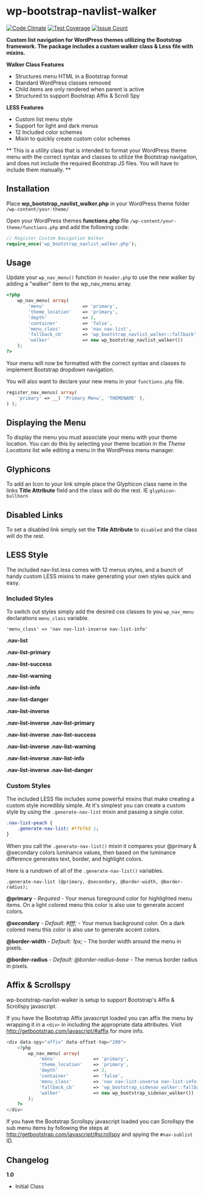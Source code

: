 # wp-bootstrap-navlist-walker

[![Code Climate](https://codeclimate.com/github/wp-bootstrap/wp-bootstrap-navlist-walker/badges/gpa.svg)](https://codeclimate.com/github/wp-bootstrap/wp-bootstrap-navlist-walker)
[![Test Coverage](https://codeclimate.com/github/wp-bootstrap/wp-bootstrap-navlist-walker/badges/coverage.svg)](https://codeclimate.com/github/wp-bootstrap/wp-bootstrap-navlist-walker/coverage)
[![Issue Count](https://codeclimate.com/github/wp-bootstrap/wp-bootstrap-navlist-walker/badges/issue_count.svg)](https://codeclimate.com/github/wp-bootstrap/wp-bootstrap-navlist-walker)

**Custom list navigation for WordPress themes utilizing the Bootstrap framework. The package includes a custom walker class & Less file with mixins.**


**Walker Class Features**
+ Structures menu HTML in a Bootstrap format
+ Standard WordPress classes removed
+ Child items are only rendered when parent is active
+ Structured to support  Bootstrap Affix & Scroll Spy

**LESS Features**
+ Custom list menu style
+ Support for light and dark menus
+ 12 Included color schemes
+ Mixin to quickly create custom color schemes

** This is a utility class that is intended to format your WordPress theme menu with the correct syntax and classes to utilize the Bootstrap navigation, and does not include the required Bootstrap JS files. You will have to include them manually. **

## Installation

Place **wp_bootstrap_navlist_walker.php** in your WordPress theme folder `/wp-content/your-theme/`

Open your WordPress themes **functions.php** file  `/wp-content/your-theme/functions.php` and add the following code:

```php
// Register Custom Navigation Walker
require_once('wp_bootstrap_navlist_walker.php');
```

## Usage

Update your `wp_nav_menu()` function in `header.php` to use the new walker by adding a "walker" item to the wp_nav_menu array.

```php
<?php
	wp_nav_menu( array(
		'menu'              => 'primary',
		'theme_location'    => 'primary',
		'depth'             => 2,
		'container'         => 'false',
		'menu_class'        => 'nav nav-list',
		'fallback_cb'       => 'wp_bootstrap_navlist_walker::fallback',
		'walker'			=> new wp_bootstrap_navlist_walker())
	);
?>
```

Your menu will now be formatted with the correct syntax and classes to implement Bootstrap dropdown navigation. 

You will also want to declare your new menu in your `functions.php` file.

```php
register_nav_menus( array(
	'primary' => __( 'Primary Menu', 'THEMENAME' ),
) );
```

## Displaying the Menu 

To display the menu you must associate your menu with your theme location. You can do this by selecting your theme location in the *Theme Locations* list wile editing a menu in the WordPress menu manager.

## Glyphicons

To add an Icon to your link simple place the Glyphicon class name in the links **Title Attribute** field and the class will do the rest. IE `glyphicon-bullhorn`


## Disabled Links

To set a disabled link simply set the **Title Attribute** to `disabled` and the class will do the rest. 


## LESS Style

The included nav-list.less comes with 12 menus styles, and a bunch of handy custom LESS mixins to make generating your own styles quick and easy. 

### Included Styles

To switch out styles simply add the desired css classes to you `wp_nav_menu` declarations `menu_class` variable.

`'menu_class' => 'nav nav-list-inverse nav-list-info'`

**.nav-list**    


**.nav-list-primary**    


**.nav-list-success**    


**.nav-list-warning**    


**.nav-list-info**    


**.nav-list-danger**    


**.nav-list-inverse**    


**.nav-list-inverse .nav-list-primary**    


**.nav-list-inverse .nav-list-success**    

**.nav-list-inverse .nav-list-warning**    

**.nav-list-inverse .nav-list-info**    

**.nav-list-inverse .nav-list-danger**    

### Custom Styles

The included LESS file includes some powerful mixins that make creating a custom style incredibly simple. At it's simplest you can create a custom style by using the `.generate-nav-list` mixin and passing a single color.

```css
.nav-list-peach {
	.generate-nav-list( #ffbf6d );
}
```
When you call the `.generate-nav-list()` mixin it compares your @primary & @secondary colors luminance values, then based on the luminance difference generates text, border, and highlight colors.

Here is a rundown of all of the `.generate-nav-list()` variables. 

`.generate-nav-list (@primary, @secondary, @border-width, @border-radius);`

**@primary** - *Required* - Your menus foreground color for highlighted menu items. On a light colored menu this color is also use to generate accent colors. 

**@secondary** - *Default: #fff;* - Your menus background color. On a dark colored menu this color is also use to generate accent colors.

**@border-width** - *Default: 1px;* - The border width around the menu in pixels.

**@border-radius** - *Default: @border-radius-base* - The menus border radius in pixels.


## Affix & Scrollspy

wp-bootstrap-navlist-walker is setup to support Bootstrap's Affix & Scrollspy javascript. 

If you have the Bootstrap Affix javascript loaded you can affix the menu by wrapping it in a `<div>` in including the appropriate data attributes. Visit http://getbootstrap.com/javascript/#affix for more info.

```php
<div data-spy="affix" data-offset-top="200">
	<?php
		wp_nav_menu( array(
			'menu'              => 'primary',
			'theme_location'    => 'primary',
			'depth'             => 2,
			'container'         => 'false',
			'menu_class'        => 'nav nav-list-inverse nav-list-info',
			'fallback_cb'       => 'wp_bootstrap_sidenav_walker::fallback',
			'walker'			=> new wp_bootstrap_sidenav_walker())
		);
	?>
</div>
```

If you have the Bootstrap Scrollspy javascript loaded you can Scrollspy the sub menu items by following the steps at http://getbootstrap.com/javascript/#scrollspy and spying the `#nav-sublist` ID.

## Changelog

**1.0**
+ Initial Class


